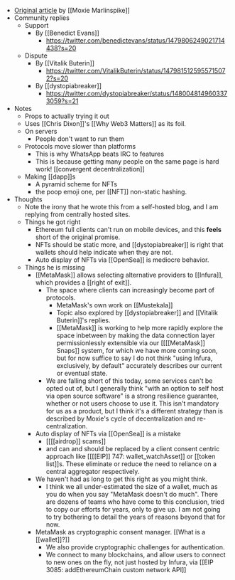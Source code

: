 - [Original article](https://moxie.org/2022/01/07/web3-first-impressions.html) by [[Moxie Marlinspike]]
- Community replies
    - Support
        - By [[Benedict Evans]]
            - https://twitter.com/benedictevans/status/1479806249021714438?s=20
    - Dispute
        - By [[Vitalik Buterin]]
            - https://twitter.com/VitalikButerin/status/1479815125955715072?s=20
        - By [[dystopiabreaker]]
            - https://twitter.com/dystopiabreaker/status/1480048149603373059?s=21
- Notes
    - Props to actually trying it out
    - Uses [[Chris Dixon]]'s [[Why Web3 Matters]] as its foil.
    - On servers
        - People don't want to run them
    - Protocols move slower than platforms
        - This is why WhatsApp beats IRC to features
        - This is because getting many people on the same page is hard work! [[convergent decentralization]]
    - Making [[dapp]]s
        - A pyramid scheme for NFTs
        - the poop emoji one, per [[NFT]] non-static hashing.
- Thoughts
    - Note the irony that he wrote this from a self-hosted blog, and I am replying from centrally hosted sites.
    - Things he got right
        - Ethereum full clients can't run on mobile devices, and this __feels__ short of the original promise.
        - NFTs should be static more, and [[dystopiabreaker]] is right that wallets should help indicate when they are not.
        - Auto display of NFTs via [[OpenSea]] is mediocre behavior.
    - Things he is missing
        - [[MetaMask]] allows selecting alternative providers to [[Infura]], which provides a [[right of exit]].
            - The space where clients can increasingly become part of protocols.
                - MetaMask's own work on [[Mustekala]]
                - Topic also explored by [[dystopiabreaker]] and [[Vitalik Buterin]]'s replies.
                - [[MetaMask]] is working to help more rapidly explore the space inbetween by making the data connection layer permissionlessly extensible via our [[[[MetaMask]] Snaps]] system, for which we have more coming soon, but for now suffice to say I do not think "using Infura, exclusively, by default" accurately describes our current or eventual state.
            - We are falling short of this today, some services can't be opted out of, but I generally think "with an option to self host via open source software" is a strong resilience guarantee, whether or not users choose to use it. This isn't mandatory for us as a product, but I think it's a different strategy than is described by Moxie's cycle of decentralization and re-centralization.
        - Auto display of NFTs via [[OpenSea]] is a mistake
            - [[[[airdrop]] scams]]
            - and can and should be replaced by a client consent centric approach like [[[[EIP]] 747: wallet_watchAsset]] or [[token list]]s. These eliminate or reduce the need to reliance on a central aggregator respectively.
        - We haven't had as long to get this right as you might think.
            - I think we all under-estimated the size of a wallet, much as you do when you say "MetaMask doesn't do much". There are dozens of teams who have come to this conclusion, tried to copy our efforts for years, only to give up. I am not going to try bothering to detail the years of reasons beyond that for now.
        - MetaMask as cryptographic consent manager. [[What is a [[wallet]]?]]
            - We also provide cryptographic challenges for authentication.
            - We connect to many blockchains, and allow users to connect to new ones on the fly, not just hosted by Infura, via [[EIP 3085: addEthereumChain custom network API]]
